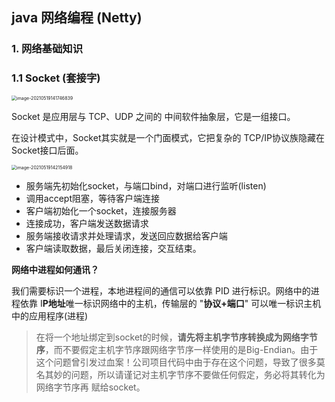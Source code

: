 ## java 网络编程 (Netty)



### 1. 网络基础知识



### 1.1 Socket (套接字)

<img src="/Users/chenqipeng/Library/Application Support/typora-user-images/image-20210519141746839.png" alt="image-20210519141746839" style="zoom:50%;" />



Socket 是应用层与 TCP、UDP 之间的 中间软件抽象层，它是一组接口。

在设计模式中，Socket其实就是一个门面模式，它把复杂的 TCP/IP协议族隐藏在Socket接口后面。

<img src="/Users/chenqipeng/Library/Application Support/typora-user-images/image-20210519142154918.png" alt="image-20210519142154918" style="zoom:50%;" />

* 服务端先初始化socket，与端口bind，对端口进行监听(listen)
* 调用accept阻塞，等待客户端连接
* 客户端初始化一个socket，连接服务器
* 连接成功，客户端发送数据请求
* 服务端接收请求并处理请求，发送回应数据给客户端
* 客户端读取数据，最后关闭连接，交互结束。



**网络中进程如何通讯？**

我们需要标识一个进程，本地进程间的通信可以依靠 PID 进行标识。网络中的进程依靠 I**P地址**唯一标识网络中的主机，传输层的 "**协议+端口**" 可以唯一标识主机中的应用程序(进程)



> 在将一个地址绑定到socket的时候，**请先将主机字节序转换成为网络字节序**，而不要假定主机字节序跟网络字节序一样使用的是Big-Endian。由于 这个问题曾引发过血案！公司项目代码中由于存在这个问题，导致了很多莫名其妙的问题，所以请谨记对主机字节序不要做任何假定，务必将其转化为网络字节序再 赋给socket。

